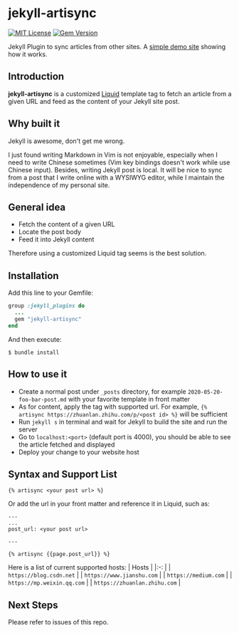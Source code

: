 # jekyll-artisync

[![MIT License](https://img.shields.io/badge/license-MIT-007EC7.svg?style=flat-square)](/LICENSE.txt)
[![Gem Version](https://img.shields.io/gem/v/jekyll-artisync.svg)][ruby-gems]

[ruby-gems]: https://rubygems.org/gems/jekyll-artisync

Jekyll Plugin to sync articles from other sites.
A [simple demo site](https://jekyll-artisync-demosite.herokuapp.com/) showing how it works.

## Introduction
**jekyll-artisync** is a customized [Liquid](https://shopify.github.io/liquid/) template tag to fetch an article from a given URL and feed as the content of your Jekyll site post.

## Why built it
Jekyll is awesome, don't get me wrong.

I just found writing Markdown in Vim is not enjoyable, especially when I need to
write Chinese sometimes (Vim key bindings doesn't work while use Chinese input). Besides, writing Jekyll post is local. 
It will be nice to sync from a post that I write online with a WYSIWYG editor, while I maintain the independence of my personal site.

## General idea
* Fetch the content of a given URL
* Locate the post body
* Feed it into Jekyll content

Therefore using a customized Liquid tag seems is the best solution.

## Installation
Add this line to your Gemfile:
```ruby
group :jekyll_plugins do
  ...
  gem "jekyll-artisync"
end
```
And then execute:
```
$ bundle install
```

## How to use it
* Create a normal post under `_posts` directory, for example `2020-05-20-foo-bar-post.md` with your favorite template in front matter
* As for content, apply the tag with supported url. For example, `{% artisync https://zhuanlan.zhihu.com/p/<post id> %}` will be sufficient
* Run `jekyll s` in terminal and wait for Jekyll to build the site and run the server
* Go to `localhost:<port>` (default port is 4000), you should be able to see the article fetched and displayed
* Deploy your change to your website host

## Syntax and Support List
`{% artisync <your post url> %}`

Or add the url in your front matter and reference it in Liquid, such as:
```
---
...
post_url: <your post url>

---
```

`{% artisync {{page.post_url}} %}`
 

Here is a list of current supported hosts:
| Hosts                            |
|:-:                               |
| `https://blog.csdn.net`          |
| `https://www.jianshu.com`        |
| `https://medium.com`             |
| `https://mp.weixin.qq.com`       |
| `https://zhuanlan.zhihu.com`     |

## Next Steps
Please refer to issues of this repo.
